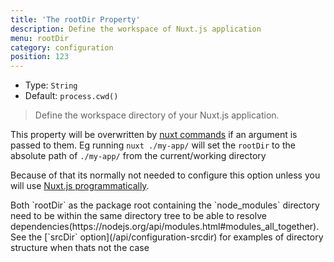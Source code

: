 ```yaml
---
title: 'The rootDir Property'
description: Define the workspace of Nuxt.js application
menu: rootDir
category: configuration
position: 123
---
```


- Type: `String`
- Default: `process.cwd()`

> Define the workspace directory of your Nuxt.js application.

This property will be overwritten by [nuxt commands](/guide/commands) if an
argument is passed to them. Eg running `nuxt ./my-app/` will set the `rootDir`
to the absolute path of `./my-app/` from the current/working directory

Because of that its normally not needed to configure this option unless you will
use [Nuxt.js programmatically](/api/nuxt).

<div class="Alert Alert--blue">
Both `rootDir` as the package root containing the `node_modules` directory need to be within the same directory tree to be able to <NuxtLink to="">resolve dependencies</NuxtLink>(https://nodejs.org/api/modules.html#modules_all_together).
See the [`srcDir` option](/api/configuration-srcdir) for examples of directory structure when thats not the case
</div>
